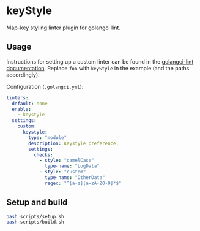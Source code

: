 # keyStyle

Map-key styling linter plugin for golangci lint.

## Usage

Instructions for setting up a custom linter can be found in the [golangci-lint documentation](https://golangci-lint.run/plugins/module-plugins/). Replace `foo` with `keyStyle` in the example (and the paths accordingly).

Configuration (`.golangci.yml`):

```yaml
linters:
  default: none
  enable:
    - keystyle
  settings:
    custom:
      keystyle:
        type: "module"
        description: Keystyle preference.
        settings:
          checks:
            - style: "camelCase"
              type-name: "LogData"
            - style: "custom"
              type-name: "OtherData"
              regex: "^[a-z][a-zA-Z0-9]*$"
```

## Setup and build

```bash
bash scripts/setup.sh
bash scripts/build.sh
```
